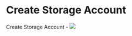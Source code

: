 # Create Storage Account

Create Storage Account - <a href="https://azuredeploy.net/?repository=https://github.com/azurermtemplates/azurermtemplates/tree/master/create-storage-account" target="_blank">
    <img src="http://azuredeploy.net/deploybutton.png"/>
</a>
